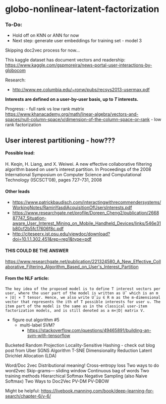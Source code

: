 # globo-nonlinear-latent-factorization

### To-Do:
- Hold off on KNN or ANN for now
- Next step: generate user embeddings for training set - model 3


Skipping doc2vec process for now...

This kaggle dataset has document vectors and readership: https://www.kaggle.com/gspmoreira/news-portal-user-interactions-by-globocom

Research:
- http://www.ee.columbia.edu/~ronw/pubs/recsys2013-usermax.pdf

<b> Interests are defined on a user-by-user basis, up to <i>T</i> interests. </b>
  
  Progress:
    - full rank vs low rank matrix
      https://www.khanacademy.org/math/linear-algebra/vectors-and-spaces/null-column-space/v/dimension-of-the-column-space-or-rank
    - low rank factorization
## User interest partitioning - how???


#### Possible lead:
H. Keqin, H. Liang, and X. Weiwei. A new effective collaborative filtering algorithm
based on user’s interest partition. In Proceedings of the 2008 International Symposium
on Computer Science and Computational Technology (ISCSCT’08), pages 727–731,
2008

#### Other leads
- https://www.patrickbaudisch.com/interactingwithrecommendersystems/WorkingNotes/RaminYasdiAcquisitionOfUsersInterests.pdf
- https://www.researchgate.net/profile/Doreen_Cheng2/publication/266887747_Situation-aware_User_Interest_Mining_on_Mobile_Handheld_Devices/links/546e31b80cf2b5fc17606f8c.pdf
- http://citeseerx.ist.psu.edu/viewdoc/download?doi=10.1.1.302.451&rep=rep1&type=pdf


#### THIS COULD BE THE ANSWER
https://www.researchgate.net/publication/221324580_A_New_Effective_Collaborative_Filtering_Algorithm_Based_on_User's_Interest_Partition

#### From the NLF article:
    The key idea of the proposed model is to define T interest vectors per user, where the user part of the model is written as Uˆ which is an m × |U| × T tensor. Hence, we also write Uˆiu ∈ R m as the m-dimensional vector that represents the ith of T possible interests for user u. The item part of the model is the same as in the classical user-item factorization models, and is still denoted as a m×|D| matrix V.
  
  
  
- figure out algorithm #5
  - multi-label SVM?
    - https://stackoverflow.com/questions/49465891/building-an-svm-with-tensorflow


Bucketed Random Projection
Locality-Sensitive Hashing - check out blog post from Uber
SGNS Algorithm
T-SNE Dimensionality Reduction
Latent Dirichlet Allocation (LDA)

Word/Doc 2vec
Distributional meaning!
Cross-entropy loss
Two ways to do word2vec
Skip-grams— sliding window
Continuous bag of words
Two training methods
Hierarchical Softmax
Negative Sampling
(also Naive Softmax)
Two Ways to Doc2Vec
PV-DM
PV-DBOW


Might be helpful: https://livebook.manning.com/book/deep-learning-for-search/chapter-6/v-6/
